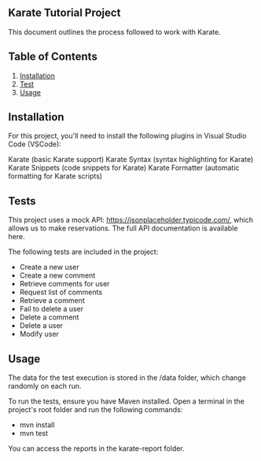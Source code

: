 ## Karate Tutorial Project
This document outlines the process followed to work with Karate.

## Table of Contents
1. [Installation](#Installation)
2. [Test](#Test)
3. [Usage](#Usage)


## Installation
For this project, you'll need to install the following plugins in Visual Studio Code (VSCode):

Karate (basic Karate support)
Karate Syntax (syntax highlighting for Karate)
Karate Snippets (code snippets for Karate)
Karate Formatter (automatic formatting for Karate scripts)

## Tests
This project uses a mock API: https://jsonplaceholder.typicode.com/, which allows us to make reservations. The full API documentation is available here.

The following tests are included in the project:
- Create a new user
- Create a new comment
- Retrieve comments for user
- Request list of comments
- Retrieve a comment
- Fail to delete a user
- Delete a comment
- Delete a user
- Modify user

## Usage
The data for the test execution is stored in the /data folder, which change randomly on each run.

To run the tests, ensure you have Maven installed. Open a terminal in the project's root folder and run the following commands:

- mvn install
- mvn test


You can access the reports in the karate-report folder.
